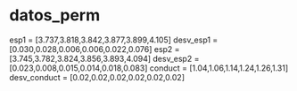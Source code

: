 # datos_perm

esp1 = [3.737,3.818,3.842,3.877,3.899,4.105]
desv_esp1 = [0.030,0.028,0.006,0.006,0.022,0.076]
esp2 = [3.745,3.782,3.824,3.856,3.893,4.094]
desv_esp2 = [0.023,0.008,0.015,0.014,0.018,0.083]
conduct = [1.04,1.06,1.14,1.24,1.26,1.31]
desv_conduct = [0.02,0.02,0.02,0.02,0.02,0.02]



